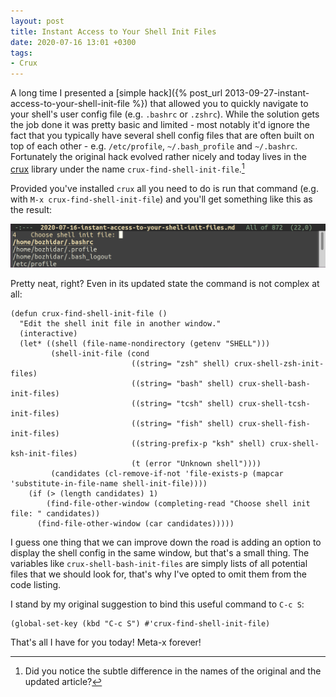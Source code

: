 ```yaml
---
layout: post
title: Instant Access to Your Shell Init Files
date: 2020-07-16 13:01 +0300
tags:
- Crux
---
```


A long time I presented a [simple hack]({% post_url
2013-09-27-instant-access-to-your-shell-init-file %}) that allowed you to
quickly navigate to your shell's user config file (e.g. `.bashrc` or
`.zshrc`). While the solution gets the job done it was pretty basic and
limited - most notably it'd ignore the fact that you typically have several
shell config files that are often built on top of each other - e.g.  `/etc/profile`,
`~/.bash_profile` and `~/.bashrc`. Fortunately the original
hack evolved rather nicely and today lives in the
[crux](https://github.com/bbatsov/crux) library under the name
`crux-find-shell-init-file`.[^1]

Provided you've installed `crux` all you need to do is run that command
(e.g. with `M-x crux-find-shell-init-file`) and you'll get something like this
as the result:

![instant_shell_config.png](/assets/images/instant_shell_config.png)

Pretty neat, right? Even in its updated state the command is not complex at all:

``` emacs-lisp
(defun crux-find-shell-init-file ()
  "Edit the shell init file in another window."
  (interactive)
  (let* ((shell (file-name-nondirectory (getenv "SHELL")))
         (shell-init-file (cond
                           ((string= "zsh" shell) crux-shell-zsh-init-files)
                           ((string= "bash" shell) crux-shell-bash-init-files)
                           ((string= "tcsh" shell) crux-shell-tcsh-init-files)
                           ((string= "fish" shell) crux-shell-fish-init-files)
                           ((string-prefix-p "ksh" shell) crux-shell-ksh-init-files)
                           (t (error "Unknown shell"))))
         (candidates (cl-remove-if-not 'file-exists-p (mapcar 'substitute-in-file-name shell-init-file))))
    (if (> (length candidates) 1)
        (find-file-other-window (completing-read "Choose shell init file: " candidates))
      (find-file-other-window (car candidates)))))
```

I guess one thing that we can improve down the road is adding an option to
display the shell config in the same window, but that's a small thing.  The variables
like `crux-shell-bash-init-files` are simply lists of all potential files that
we should look for, that's why I've opted to omit them from the code listing.

I stand by my original suggestion to bind this useful command to `C-c S`:

``` elisp
(global-set-key (kbd "C-c S") #'crux-find-shell-init-file)
```

That's all I have for you today! Meta-x forever!

[^1]: Did you notice the subtle difference in the names of the original and the updated article?
